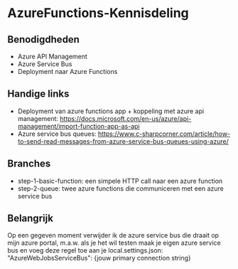 # AzureFunctions-Kennisdeling

## Benodigdheden

* Azure API Management
* Azure Service Bus
* Deployment naar Azure Functions

## Handige links
* Deployment van azure functions app + koppeling met azure api management: https://docs.microsoft.com/en-us/azure/api-management/import-function-app-as-api
* Azure service bus queues: https://www.c-sharpcorner.com/article/how-to-send-read-messages-from-azure-service-bus-queues-using-azure/

## Branches
* step-1-basic-function: een simpele HTTP call naar een azure function
* step-2-queue: twee azure functions die communiceren met een azure service bus

## Belangrijk
Op een gegeven moment verwijder ik de azure service bus die draait op mijn azure portal, m.a.w. als je het wil testen maak je eigen azure service bus en voeg deze regel toe aan je local.settings.json:
"AzureWebJobsServiceBus": {jouw primary connection string}
